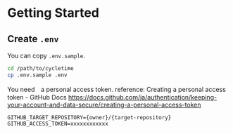 # Getting Started

## Create `.env`

You can copy `.env.sample`.
```sh
cd /path/to/cycletime
cp .env.sample .env
```

You need　a personal access token.
reference: Creating a personal access token - GitHub Docs https://docs.github.com/ja/authentication/keeping-your-account-and-data-secure/creating-a-personal-access-token

```
GITHUB_TARGET_REPOSITORY={owner}/{target-repository}
GITHUB_ACCESS_TOKEN=xxxxxxxxxxxx
```
